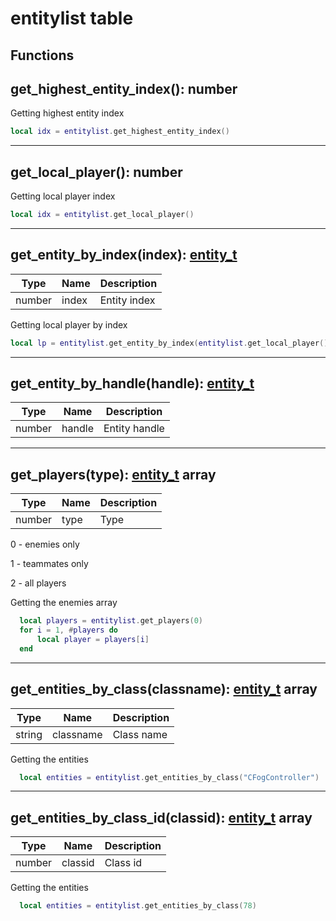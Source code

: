 # entitylist table

## Functions

## **get_highest_entity_index()**: number

Getting highest entity index
```lua
local idx = entitylist.get_highest_entity_index()
```
---

## **get_local_player()**: number

Getting local player index
```lua
local idx = entitylist.get_local_player()
```
---

## **get_entity_by_index(index)**: [entity_t](../types/entity_t)
Type | Name | Description
------------ | ------------- | ------------
number | index | Entity index

Getting local player by index
```lua
local lp = entitylist.get_entity_by_index(entitylist.get_local_player())
```
---

## **get_entity_by_handle(handle)**: [entity_t](../types/entity_t)
Type | Name | Description
------------ | ------------- | ------------
number | handle | Entity handle

---

## **get_players(type)**: [entity_t](../types/entity_t) array
Type | Name | Description
------------ | ------------- | ------------
number | type | Type

0 - enemies only

1 - teammates only

2 - all players

Getting the enemies array
```lua
  local players = entitylist.get_players(0)
  for i = 1, #players do
      local player = players[i]
  end
```
---

## **get_entities_by_class(classname)**: [entity_t](../types/entity_t) array
Type | Name | Description
------------ | ------------- | ------------
string | classname | Class name

Getting the entities
```lua
  local entities = entitylist.get_entities_by_class("CFogController")
```
---

## **get_entities_by_class_id(classid)**: [entity_t](../types/entity_t) array
Type | Name | Description
------------ | ------------- | ------------
number | classid | Class id

Getting the entities
```lua
  local entities = entitylist.get_entities_by_class(78)
```